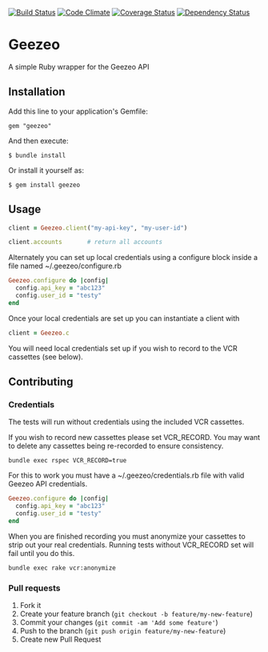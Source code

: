 [![Build Status](https://travis-ci.org/fuzz/geezeo.png?branch=master)](https://travis-ci.org/fuzz/geezeo)
[![Code Climate](https://codeclimate.com/github/fuzz/geezeo.png)](https://codeclimate.com/github/fuzz/geezeo)
[![Coverage Status](https://coveralls.io/repos/fuzz/geezeo/badge.png?branch=master)](https://coveralls.io/r/fuzz/geezeo?branch=master)
[![Dependency Status](https://gemnasium.com/fuzz/geezeo.png?travis)](https://gemnasium.com/fuzz/geezeo)

# Geezeo

A simple Ruby wrapper for the Geezeo API

## Installation

Add this line to your application's Gemfile:

    gem "geezeo"

And then execute:

    $ bundle install

Or install it yourself as:

    $ gem install geezeo

## Usage

```ruby
client = Geezeo.client("my-api-key", "my-user-id")

client.accounts       # return all accounts
```

Alternately you can set up local credentials using a configure block inside a
file named ~/.geezeo/configure.rb

```ruby
Geezeo.configure do |config|
  config.api_key = "abc123"
  config.user_id = "testy"
end
```

Once your local credentials are set up you can instantiate a client with

```ruby
client = Geezeo.c
```

You will need local credentials set up if you wish to record to the VCR
cassettes (see below).

## Contributing

### Credentials

The tests will run without credentials using the included VCR cassettes.

If you wish to record new cassettes please set VCR_RECORD. You may want to
delete any cassettes being re-recorded to ensure consistency.

	bundle exec rspec VCR_RECORD=true

For this to work you must have a ~/.geezeo/credentials.rb file with valid
Geezeo API credentials.

```ruby
Geezeo.configure do |config|
  config.api_key = "abc123"
  config.user_id = "testy"
end
```

When you are finished recording you must anonymize your cassettes to strip out
your real credentials. Running tests without VCR_RECORD set will fail until
you do this.

	bundle exec rake vcr:anonymize

### Pull requests

1. Fork it
2. Create your feature branch (`git checkout -b feature/my-new-feature`)
3. Commit your changes (`git commit -am 'Add some feature'`)
4. Push to the branch (`git push origin feature/my-new-feature`)
5. Create new Pull Request
